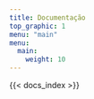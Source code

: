 ```yaml
---
title: Documentação
top_graphic: 1
menu: "main"
menu:
  main:
    weight: 10
---
```


{{< docs_index >}}

